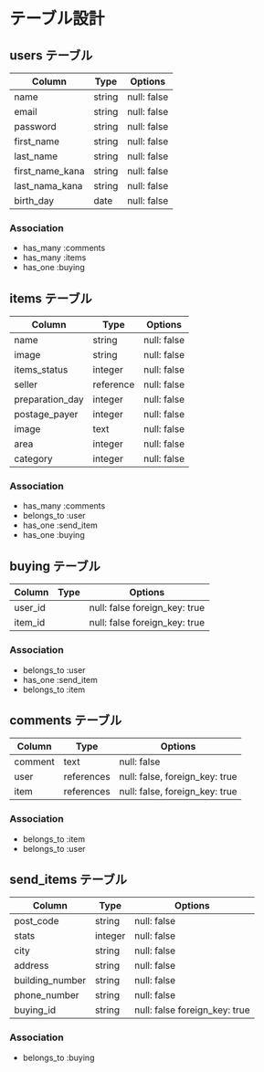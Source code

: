 # テーブル設計

## users テーブル

| Column         | Type      | Options     |
| --------       | ------    | ----------- |
| name           | string    | null: false |
| email          | string    | null: false |
| password       | string    | null: false |
| first_name     | string    | null: false |
| last_name      | string    | null: false |
| first_name_kana| string    | null: false |
| last_nama_kana | string    | null: false |
| birth_day      | date      | null: false |
### Association


- has_many :comments
- has_many :items
- has_one  :buying

## items テーブル

| Column         | Type      | Options     |
| ------         | ------    | ----------- |
| name           | string    | null: false |
| image          | string    | null: false |
| items_status   | integer   | null: false |
| seller         | reference | null: false |
| preparation_day| integer   | null: false |
| postage_payer  | integer   | null: false |
| image          | text      | null: false |
| area           | integer   | null: false |
| category       | integer   | null: false |
### Association

- has_many :comments
- belongs_to :user
- has_one :send_item
- has_one :buying


## buying テーブル

| Column         | Type      | Options                       |
| ------         | ------    | -----------                   |
| user_id        |           | null: false foreign_key: true |
| item_id        |           | null: false foreign_key: true |



### Association

- belongs_to :user
- has_one :send_item
- belongs_to :item

## comments テーブル

| Column  | Type       | Options                        |
| ------- | ---------- | ------------------------------ |
| comment | text       | null: false                    |
| user    | references | null: false, foreign_key: true |
| item    | references | null: false, foreign_key: true |

### Association

- belongs_to :item
- belongs_to :user



## send_items テーブル

| Column        | Type       | Options                        |
| -------       | ---------- | ------------------------------ |
| post_code     | string     | null: false                    |
| stats         | integer    | null: false                    |
| city          | string     | null: false                    |
| address       | string     | null: false                    |
|building_number| string     | null: false                    |
|phone_number   | string     | null: false                    |
|buying_id      | string     | null: false foreign_key: true  |

### Association


- belongs_to :buying

